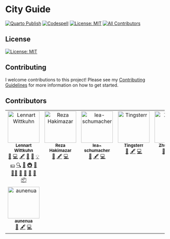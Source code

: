 # City Guide

[![Quarto Publish](https://github.com/lnnrtwttkhn/city-guide/actions/workflows/publish.yml/badge.svg)](https://github.com/lnnrtwttkhn/city-guide/actions/workflows/publish.yml)
[![Codespell](https://github.com/lnnrtwttkhn/city-guide/actions/workflows/codespell.yml/badge.svg)](https://github.com/lnnrtwttkhn/city-guide/actions/workflows/codespell.yml)
[![License: MIT](https://img.shields.io/badge/License-MIT-yellow.svg)](https://opensource.org/licenses/MIT)
[![All Contributors](https://img.shields.io/github/all-contributors/lnnrtwttkhn/city-guide?color=ee8449&style=flat-square)](#contributors)

## License

[![License: MIT](https://img.shields.io/badge/License-MIT-yellow.svg)](https://opensource.org/licenses/MIT)

## Contributing

I welcome contributions to this project!
Please see my [Contributing Guidelines](CONTRIBUTING.md) for more information on how to get started.

## Contributors

<!-- ALL-CONTRIBUTORS-LIST:START - Do not remove or modify this section -->
<!-- prettier-ignore-start -->
<!-- markdownlint-disable -->
<table>
  <tbody>
    <tr>
      <td align="center" valign="top" width="14.28%"><a href="https://lennartwittkuhn.com/"><img src="https://avatars.githubusercontent.com/u/42233065?v=4?s=100" width="100px;" alt="Lennart Wittkuhn"/><br /><sub><b>Lennart Wittkuhn</b></sub></a><br /><a href="https://github.com/lnnrtwttkhn/city-guide/issues?q=author%3Alnnrtwttkhn" title="Bug reports">🐛</a> <a href="https://github.com/lnnrtwttkhn/city-guide/commits?author=lnnrtwttkhn" title="Code">💻</a> <a href="#content-lnnrtwttkhn" title="Content">🖋</a> <a href="#design-lnnrtwttkhn" title="Design">🎨</a> <a href="https://github.com/lnnrtwttkhn/city-guide/commits?author=lnnrtwttkhn" title="Documentation">📖</a> <a href="#example-lnnrtwttkhn" title="Examples">💡</a> <a href="#financial-lnnrtwttkhn" title="Financial">💵</a> <a href="#fundingFinding-lnnrtwttkhn" title="Funding Finding">🔍</a> <a href="#ideas-lnnrtwttkhn" title="Ideas, Planning, & Feedback">🤔</a> <a href="#infra-lnnrtwttkhn" title="Infrastructure (Hosting, Build-Tools, etc)">🚇</a> <a href="#maintenance-lnnrtwttkhn" title="Maintenance">🚧</a> <a href="#mentoring-lnnrtwttkhn" title="Mentoring">🧑‍🏫</a> <a href="#projectManagement-lnnrtwttkhn" title="Project Management">📆</a> <a href="#question-lnnrtwttkhn" title="Answering Questions">💬</a> <a href="https://github.com/lnnrtwttkhn/city-guide/pulls?q=is%3Apr+reviewed-by%3Alnnrtwttkhn" title="Reviewed Pull Requests">👀</a> <a href="#talk-lnnrtwttkhn" title="Talks">📢</a> <a href="#platform-lnnrtwttkhn" title="Packaging/porting to new platform">📦</a></td>
      <td align="center" valign="top" width="14.28%"><a href="https://github.com/rezahakimazar"><img src="https://avatars.githubusercontent.com/u/170933224?v=4?s=100" width="100px;" alt="Reza Hakimazar"/><br /><sub><b>Reza Hakimazar</b></sub></a><br /><a href="https://github.com/lnnrtwttkhn/city-guide/issues?q=author%3Arezahakimazar" title="Bug reports">🐛</a> <a href="#content-rezahakimazar" title="Content">🖋</a> <a href="https://github.com/lnnrtwttkhn/city-guide/commits?author=rezahakimazar" title="Code">💻</a></td>
      <td align="center" valign="top" width="14.28%"><a href="https://github.com/lea-schumacher"><img src="https://avatars.githubusercontent.com/u/190727139?v=4?s=100" width="100px;" alt="lea-schumacher"/><br /><sub><b>lea-schumacher</b></sub></a><br /><a href="https://github.com/lnnrtwttkhn/city-guide/issues?q=author%3Alea-schumacher" title="Bug reports">🐛</a> <a href="#content-lea-schumacher" title="Content">🖋</a> <a href="https://github.com/lnnrtwttkhn/city-guide/commits?author=lea-schumacher" title="Code">💻</a></td>
      <td align="center" valign="top" width="14.28%"><a href="https://github.com/Tingsterr"><img src="https://avatars.githubusercontent.com/u/118810486?v=4?s=100" width="100px;" alt="Tingsterr"/><br /><sub><b>Tingsterr</b></sub></a><br /><a href="https://github.com/lnnrtwttkhn/city-guide/issues?q=author%3ATingsterr" title="Bug reports">🐛</a> <a href="#content-Tingsterr" title="Content">🖋</a> <a href="https://github.com/lnnrtwttkhn/city-guide/commits?author=Tingsterr" title="Code">💻</a></td>
      <td align="center" valign="top" width="14.28%"><a href="https://github.com/joyce-shi-github"><img src="https://avatars.githubusercontent.com/u/67670180?v=4?s=100" width="100px;" alt="Zhuoyu Shi"/><br /><sub><b>Zhuoyu Shi</b></sub></a><br /><a href="https://github.com/lnnrtwttkhn/city-guide/issues?q=author%3Ajoyce-shi-github" title="Bug reports">🐛</a> <a href="#content-joyce-shi-github" title="Content">🖋</a> <a href="https://github.com/lnnrtwttkhn/city-guide/commits?author=joyce-shi-github" title="Code">💻</a></td>
      <td align="center" valign="top" width="14.28%"><a href="https://github.com/miriamlucie"><img src="https://avatars.githubusercontent.com/u/190825294?v=4?s=100" width="100px;" alt="miriamlucie"/><br /><sub><b>miriamlucie</b></sub></a><br /><a href="https://github.com/lnnrtwttkhn/city-guide/issues?q=author%3Amiriamlucie" title="Bug reports">🐛</a> <a href="#content-miriamlucie" title="Content">🖋</a> <a href="https://github.com/lnnrtwttkhn/city-guide/commits?author=miriamlucie" title="Code">💻</a></td>
      <td align="center" valign="top" width="14.28%"><a href="https://github.com/valmag"><img src="https://avatars.githubusercontent.com/u/114005948?v=4?s=100" width="100px;" alt="Valerio Maglianella"/><br /><sub><b>Valerio Maglianella</b></sub></a><br /><a href="https://github.com/lnnrtwttkhn/city-guide/issues?q=author%3Avalmag" title="Bug reports">🐛</a> <a href="#content-valmag" title="Content">🖋</a> <a href="https://github.com/lnnrtwttkhn/city-guide/commits?author=valmag" title="Code">💻</a></td>
    </tr>
    <tr>
      <td align="center" valign="top" width="14.28%"><a href="https://github.com/aunenua"><img src="https://avatars.githubusercontent.com/u/190828412?v=4?s=100" width="100px;" alt="aunenua"/><br /><sub><b>aunenua</b></sub></a><br /><a href="https://github.com/lnnrtwttkhn/city-guide/issues?q=author%3Aaunenua" title="Bug reports">🐛</a> <a href="#content-aunenua" title="Content">🖋</a> <a href="https://github.com/lnnrtwttkhn/city-guide/commits?author=aunenua" title="Code">💻</a></td>
    </tr>
  </tbody>
</table>

<!-- markdownlint-restore -->
<!-- prettier-ignore-end -->

<!-- ALL-CONTRIBUTORS-LIST:END -->
